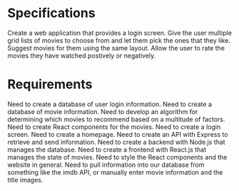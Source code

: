 # Specifications

Create a web application that provides a login screen.
Give the user multiple grid lists of movies to choose from and let them pick the ones that they like.
Suggest movies for them using the same layout.
Allow the user to rate the movies they have watched postively or negatively.

# Requirements

Need to create a database of user login information.
Need to create a database of movie information.
Need to develop an algorithm for determining which movies to recommend based on a multitude of factors.
Need to create React components for the movies.
Need to create a login screen.
Need to create a homepage.
Need to create an API with Express to retrieve and send information.
Need to create a backend with Node.js that manages the database.
Need to create a frontend with React.js that manages the state of movies.
Need to style the React components and the website in general.
Need to pull information into our database from something like the imdb API, or manually enter movie information and the title images.
